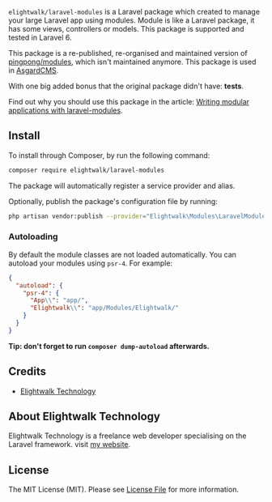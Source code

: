 
`elightwalk/laravel-modules` is a Laravel package which created to manage your large Laravel app using modules. Module is like a Laravel package, it has some views, controllers or models. This package is supported and tested in Laravel 6.

This package is a re-published, re-organised and maintained version of [pingpong/modules](https://github.com/pingpong-labs/modules), which isn't maintained anymore. This package is used in [AsgardCMS](https://asgardcms.com/).

With one big added bonus that the original package didn't have: **tests**.

Find out why you should use this package in the article: [Writing modular applications with laravel-modules](https://nicolaswidart.com/blog/writing-modular-applications-with-laravel-modules).

## Install

To install through Composer, by run the following command:

``` bash
composer require elightwalk/laravel-modules
```

The package will automatically register a service provider and alias.

Optionally, publish the package's configuration file by running:

``` bash
php artisan vendor:publish --provider="Elightwalk\Modules\LaravelModulesServiceProvider"
```

### Autoloading

By default the module classes are not loaded automatically. You can autoload your modules using `psr-4`. For example:

``` json
{
  "autoload": {
    "psr-4": {
      "App\\": "app/",
      "Elightwalk\\": "app/Modules/Elightwalk/"
    }
  }
}
```

**Tip: don't forget to run `composer dump-autoload` afterwards.**

## Credits

- [Elightwalk Technology](https://github.com/nwidart)

## About Elightwalk Technology

Elightwalk Technology is a freelance web developer specialising on the Laravel framework. visit [my website](https://elightwalk.com).


## License

The MIT License (MIT). Please see [License File](LICENSE.md) for more information.
